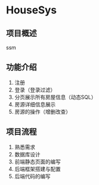 # HouseSys

## 项目概述
ssm

## 功能介绍

1. 注册
2. 登录（登录过滤）
3. 分页展示所有房屋信息（动态SQL）
4. 房源详细信息展示
5. 房源的操作（增删改查）



## 项目流程

1. 熟悉需求
2. 数据库设计
3. 前端静态页面的编写
4. 后端框架搭建与配置
5. 后端代码的编写

